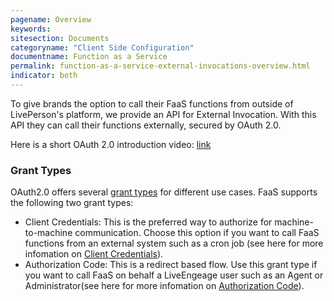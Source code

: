 ```yaml
---
pagename: Overview
keywords:
sitesection: Documents
categoryname: "Client Side Configuration"
documentname: Function as a Service
permalink: function-as-a-service-external-invocations-overview.html
indicator: both
---
```


To give brands the option to call their FaaS functions from outside of LivePerson's platform, we provide an API for External Invocation. With this API they can call their functions externally, secured by OAuth 2.0.

Here is a short OAuth 2.0 introduction video: [link](https://www.youtube.com/watch?v=CPbvxxslDTU)

### Grant Types
OAuth2.0 offers several [grant types](https://oauth.net/2/grant-types/) for different use cases. FaaS supports the following two grant types:

- Client Credentials: This is the preferred way to authorize for machine-to-machine communication. Choose this option if you want to call FaaS functions from an external system such as a cron job (see here for more infomation on [Client Credentials](https://oauth.net/2/grant-types/client-credentials/)).
- Authorization Code: This is a redirect based flow. Use this grant type if you want to call FaaS on behalf a LiveEngeage user such as an Agent or Administrator(see here for more infomation on [Authorization Code](https://oauth.net/2/grant-types/authorization-code/)). 